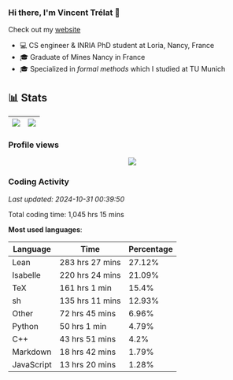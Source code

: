 ### Hi there, I'm Vincent Trélat 👋

Check out my [website](https://vtrelat.github.io)

-   💻 CS engineer & INRIA PhD student at Loria, Nancy, France
-   🎓 Graduate of Mines Nancy in France
-   🎓 Specialized in _formal methods_ which I studied at TU Munich

## 📊 **Stats**

| <img align="center" src="https://readme-stats.clckblog.space/api?username=VTrelat&show_icons=true&include_all_commits=true&theme=tokyonight&hide_border=true" /> | <img align="center" src="https://readme-stats.clckblog.space/api/top-langs/?username=VTrelat&layout=compact&theme=tokyonight&hide_border=true" /> |
| ---------------------------------------------------------------------------------------------------------------------------------------------------------------- | ------------------------------------------------------------------------------------------------------------------------------------------------- |

### Profile views

<p align="center">
 <img src="https://profile-counter.glitch.me/VTrelat/count.svg" />
</p>

<!--automations-->
### Coding Activity
_Last updated: 2024-10-31 00:39:50_

Total coding time: 1,045 hrs 15 mins

**Most used languages**:

| Language | Time | Percentage |
| ------------- | ------------- | ------------- |
| Lean | 283 hrs 27 mins | 27.12% |
| Isabelle | 220 hrs 24 mins | 21.09% |
| TeX | 161 hrs 1 min | 15.4% |
| sh | 135 hrs 11 mins | 12.93% |
| Other | 72 hrs 45 mins | 6.96% |
| Python | 50 hrs 1 min | 4.79% |
| C++ | 43 hrs 51 mins | 4.2% |
| Markdown | 18 hrs 42 mins | 1.79% |
| JavaScript | 13 hrs 20 mins | 1.28% |

